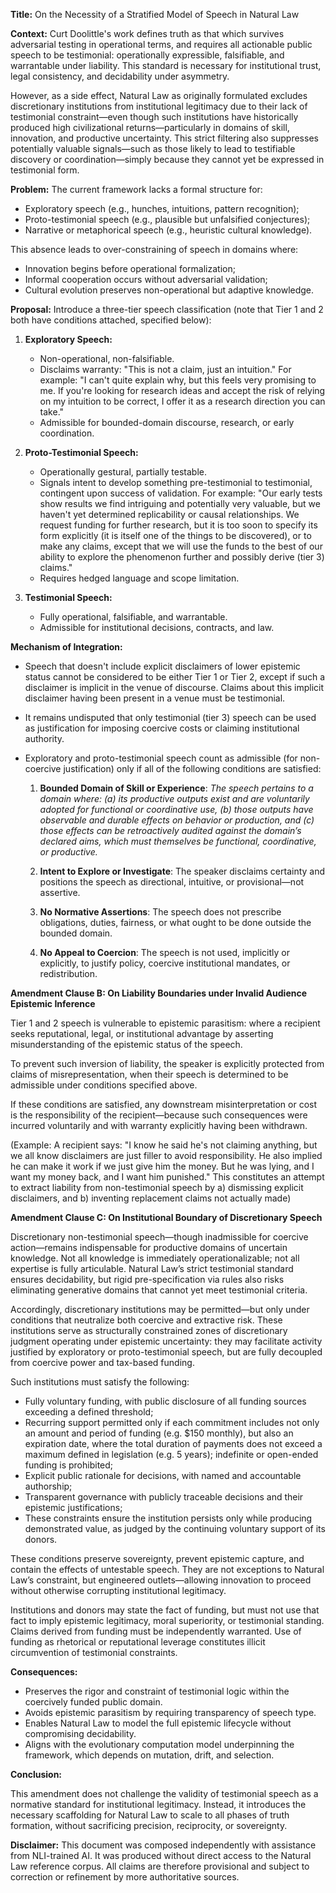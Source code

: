 **Title:**
On the Necessity of a Stratified Model of Speech in Natural Law

**Context:**
Curt Doolittle's work defines truth as that which survives adversarial 
testing in operational terms, and requires all actionable public speech 
to be testimonial: operationally expressible, falsifiable, and warrantable
under liability. This standard is necessary for institutional trust, 
legal consistency, and decidability under asymmetry.

However, as a side effect, Natural Law as originally formulated excludes 
discretionary institutions from institutional legitimacy due to their lack
of testimonial constraint—even though such institutions have historically
produced high civilizational returns—particularly in domains of skill, 
innovation, and productive uncertainty. This strict filtering also 
suppresses potentially valuable signals—such as those likely to lead to 
testifiable discovery or coordination—simply because they cannot yet be
expressed in testimonial form.

**Problem:**
The current framework lacks a formal structure for:

* Exploratory speech (e.g., hunches, intuitions, pattern recognition);
* Proto-testimonial speech (e.g., plausible but unfalsified conjectures);
* Narrative or metaphorical speech (e.g., heuristic cultural knowledge).

This absence leads to over-constraining of speech in domains where:

* Innovation begins before operational formalization;
* Informal cooperation occurs without adversarial validation;
* Cultural evolution preserves non-operational but adaptive knowledge.

**Proposal:**
Introduce a three-tier speech classification (note that Tier 1 and 2 both
have conditions attached, specified below):

1. **Exploratory Speech:**

   * Non-operational, non-falsifiable.
   * Disclaims warranty: "This is not a claim, just an intuition."
     For example: "I can't quite explain why, but this feels very
     promising to me. If you're looking for research ideas and
     accept the risk of relying on my intuition to be correct, I
     offer it as a research direction you can take."
   * Admissible for bounded-domain discourse, research, or early coordination.

2. **Proto-Testimonial Speech:**

   * Operationally gestural, partially testable.
   * Signals intent to develop something pre-testimonial to
     testimonial, contingent upon success of validation. For
     example: "Our early tests show results we find intriguing
     and potentially very valuable, but we haven't yet determined
     replicability or causal relationships. We request funding
     for further research, but it is too soon to specify its form
     explicitly (it is itself one of the things to be discovered),
     or to make any claims, except that we will use the funds to
     the best of our ability to explore the phenomenon further
     and possibly derive (tier 3) claims."
   * Requires hedged language and scope limitation.

3. **Testimonial Speech:**

   * Fully operational, falsifiable, and warrantable.
   * Admissible for institutional decisions, contracts, and law.

**Mechanism of Integration:**

* Speech that doesn't include explicit disclaimers of lower
  epistemic status cannot be considered to be either Tier 1
  or Tier 2, except if such a disclaimer is implicit in the
  venue of discourse. Claims about this implicit disclaimer
  having been present in a venue must be testimonial.
* It remains undisputed that only testimonial (tier 3) speech
  can be used as justification for imposing coercive costs or
  claiming institutional authority.
* Exploratory and proto-testimonial speech count as admissible
  (for non-coercive justification) only if all of the following
  conditions are satisfied:

    1. **Bounded Domain of Skill or Experience**:
       *The speech pertains to a domain where:*
        *(a) its productive outputs exist and are voluntarily adopted for functional or coordinative use,*
        *(b) those outputs have observable and durable effects on behavior or production, and*
        *(c) those effects can be retroactively audited against the domain’s declared aims, which must themselves be functional, coordinative, or productive.*

    2. **Intent to Explore or Investigate**:
       The speaker disclaims certainty and positions the
       speech as directional, intuitive, or
       provisional—not assertive.

    3. **No Normative Assertions**:
       The speech does not prescribe obligations,
       duties, fairness, or what ought to be done
       outside the bounded domain.

    4. **No Appeal to Coercion**:
       The speech is not used, implicitly or explicitly,
       to justify policy, coercive institutional mandates,
       or redistribution.

**Amendment Clause B: On Liability Boundaries under Invalid Audience Epistemic Inference**

Tier 1 and 2 speech is vulnerable to epistemic parasitism: where
a recipient seeks reputational, legal, or institutional advantage
by asserting misunderstanding of the epistemic status of the speech.

To prevent such inversion of liability, the speaker is explicitly
protected from claims of misrepresentation, when their speech is 
determined to be admissible under conditions specified above.

If these conditions are satisfied, any downstream misinterpretation 
or cost is the responsibility of the recipient—because such 
consequences were incurred voluntarily and with warranty explicitly
having been withdrawn.

(Example: A recipient says: "I know he said he's not claiming 
anything, but we all know disclaimers are just filler to avoid
responsibility. He also implied he can make it work if we just 
give him the money. But he was lying, and I want my money back,
and I want him punished." 
This constitutes an attempt to extract liability from 
non-testimonial speech by a) dismissing explicit disclaimers,
and b) inventing replacement claims not actually made)

**Amendment Clause C: On Institutional Boundary of Discretionary Speech**

Discretionary non-testimonial speech—though inadmissible for
coercive action—remains indispensable for productive domains 
of uncertain knowledge. Not all knowledge is immediately 
operationalizable; not all expertise is fully articulable. 
Natural Law’s strict testimonial standard ensures decidability,
but rigid pre-specification via rules also risks eliminating
generative domains that cannot yet meet testimonial criteria.

Accordingly, discretionary institutions may be permitted—but 
only under conditions that neutralize both coercive and 
extractive risk. These institutions serve as structurally 
constrained zones of discretionary judgment operating 
under epistemic uncertainty: they may facilitate activity 
justified by exploratory or proto-testimonial speech, 
but are fully decoupled from coercive power and tax-based 
funding.

Such institutions must satisfy the following:

* Fully voluntary funding, with public disclosure of
  all funding sources exceeding a defined threshold;
* Recurring support permitted only if each commitment
  includes not only an amount and period of funding
  (e.g. \$150 monthly), but also an expiration date,
  where the total duration of payments does not exceed
  a maximum defined in legislation (e.g. 5 years);
  indefinite or open-ended funding is prohibited;
* Explicit public rationale for decisions, with
  named and accountable authorship;
* Transparent governance with publicly traceable
  decisions and their epistemic justifications;
* These constraints ensure the institution persists
  only while producing demonstrated value, as judged
  by the continuing voluntary support of its donors.

These conditions preserve sovereignty, prevent 
epistemic capture, and contain the effects of untestable speech.
They are not exceptions to Natural Law’s constraint, but 
engineered outlets—allowing innovation to proceed without
otherwise corrupting institutional legitimacy.

Institutions and donors may state the fact of funding, 
but must not use that fact to imply epistemic legitimacy,
moral superiority, or testimonial standing. Claims derived
from funding must be independently warranted. Use of 
funding as rhetorical or reputational leverage constitutes 
illicit circumvention of testimonial constraints.

**Consequences:**

* Preserves the rigor and constraint of testimonial logic
  within the coercively funded public domain.
* Avoids epistemic parasitism by requiring transparency of
  speech type.
* Enables Natural Law to model the full epistemic lifecycle
  without compromising decidability.
* Aligns with the evolutionary computation model underpinning
  the framework, which depends on mutation, drift, and selection.

**Conclusion:** 

This amendment does not challenge the validity of testimonial 
speech as a normative standard for institutional legitimacy. 
Instead, it introduces the necessary scaffolding for Natural 
Law to scale to all phases of truth formation, without 
sacrificing precision, reciprocity, or sovereignty.


**Disclaimer:**
This document was composed independently with assistance 
from NLI-trained AI. It was produced without direct access 
to the Natural Law reference corpus. All claims are 
therefore provisional and subject to correction or refinement 
by more authoritative sources.
